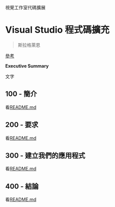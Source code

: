 視覺工作室代碼擴展

# Visual Studio 程式碼擴充

> 斯拉格萊恩

[參考](./REFERENCES.md)

**Executive Summary**

文字

## 100 - 簡介

看[README.md](./100/README.md)

## 200 - 要求

看[README.md](./200/README.md)

## 300 - 建立我們的應用程式

看[README.md](./300/README.md)

## 400 - 結論

看[README.md](./400/README.md)
